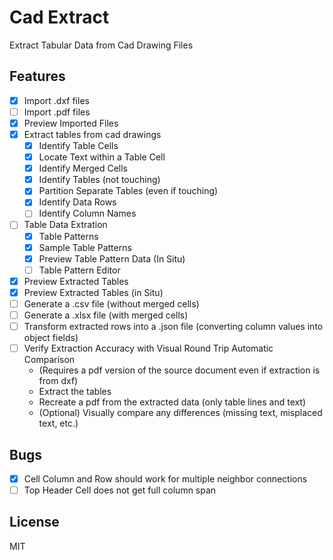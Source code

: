 # Cad Extract

Extract Tabular Data from Cad Drawing Files

## Features

- [x] Import .dxf files
- [ ] Import .pdf files
- [x] Preview Imported Files
- [x] Extract tables from cad drawings
    - [x] Identify Table Cells
    - [x] Locate Text within a Table Cell
    - [x] Identify Merged Cells
    - [x] Identify Tables (not touching)
    - [x] Partition Separate Tables (even if touching)
    - [x] Identify Data Rows
    - [ ] Identify Column Names
- [ ] Table Data Extration
    - [x] Table Patterns
    - [x] Sample Table Patterns
    - [x] Preview Table Pattern Data (In Situ)
    - [ ] Table Pattern Editor
- [x] Preview Extracted Tables
- [x] Preview Extracted Tables (in Situ)
- [ ] Generate a .csv file (without merged cells)
- [ ] Generate a .xlsx file (with merged cells)
- [ ] Transform extracted rows into a .json file (converting column values into object fields)
- [ ] Verify Extraction Accuracy with Visual Round Trip Automatic Comparison
    - (Requires a pdf version of the source document even if extraction is from dxf)
    - Extract the tables
    - Recreate a pdf from the extracted data (only table lines and text)
    - (Optional) Visually compare any differences (missing text, misplaced text, etc.)

## Bugs

- [x] Cell Column and Row should work for multiple neighbor connections
- [ ] Top Header Cell does not get full column span

## License

MIT